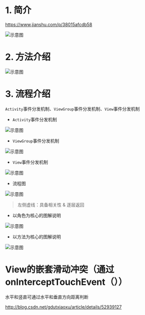 # 1. 简介

https://www.jianshu.com/p/38015afcdb58

![示意图](http://upload-images.jianshu.io/upload_images/944365-7bedbda180b921aa.png?imageMogr2/auto-orient/strip%7CimageView2/2/w/1240)

# 2. 方法介绍


![示意图](http://upload-images.jianshu.io/upload_images/944365-7c6642f518ffa3d2.png?imageMogr2/auto-orient/strip%7CimageView2/2/w/1240)


# 3. 流程介绍

`Activity`事件分发机制、`ViewGroup`事件分发机制、`View`事件分发机制

- `Activity`事件分发机制

![示意图](https://upload-images.jianshu.io/upload_images/944365-65552957a8ed26a2.png?imageMogr2/auto-orient/strip%7CimageView2/2/w/1240)

- `ViewGroup`事件分发机制

![示意图](https://upload-images.jianshu.io/upload_images/944365-b33a5a0a74363158.png?imageMogr2/auto-orient/strip%7CimageView2/2/w/1240)

- `View`事件分发机制

![示意图](https://upload-images.jianshu.io/upload_images/944365-e09253e02864a849.png?imageMogr2/auto-orient/strip%7CimageView2/2/w/1240)


- 流程图

![示意图](http://upload-images.jianshu.io/upload_images/944365-aea821bbb613c195.png?imageMogr2/auto-orient/strip%7CimageView2/2/w/1240)

>左侧虚线：具备相关性 & 逐层返回

- 以角色为核心的图解说明

![示意图](http://upload-images.jianshu.io/upload_images/944365-bccafd3ff8a880ff.png?imageMogr2/auto-orient/strip%7CimageView2/2/w/1240)


- 以方法为核心的图解说明

![示意图](http://upload-images.jianshu.io/upload_images/944365-9f340a39bdad520e.png?imageMogr2/auto-orient/strip%7CimageView2/2/w/1240)


# View的嵌套滑动冲突（通过onInterceptTouchEvent（））
水平和竖直可通过水平和垂直方向距离判断

http://blog.csdn.net/gdutxiaoxu/article/details/52939127
